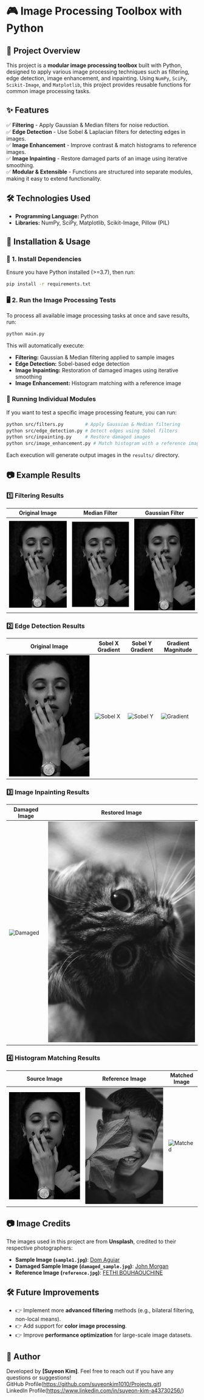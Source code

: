 # 🎮 Image Processing Toolbox with Python

## 📌 Project Overview
This project is a **modular image processing toolbox** built with Python, designed to apply various image processing techniques such as filtering, edge detection, image enhancement, and inpainting. Using `NumPy`, `SciPy`, `Scikit-Image`, and `Matplotlib`, this project provides reusable functions for common image processing tasks.

## ✨ Features
✅ **Filtering** - Apply Gaussian & Median filters for noise reduction.  
✅ **Edge Detection** - Use Sobel & Laplacian filters for detecting edges in images.  
✅ **Image Enhancement** - Improve contrast & match histograms to reference images.  
✅ **Image Inpainting** - Restore damaged parts of an image using iterative smoothing.  
✅ **Modular & Extensible** - Functions are structured into separate modules, making it easy to extend functionality.  

## 🛠 Technologies Used
- **Programming Language:** Python
- **Libraries:** NumPy, SciPy, Matplotlib, Scikit-Image, Pillow (PIL)

## 🚀 Installation & Usage
### 🔧 1. Install Dependencies
Ensure you have Python installed (>=3.7), then run:
```bash
pip install -r requirements.txt
```

### 🖥 2. Run the Image Processing Tests
To process all available image processing tasks at once and save results, run:
```bash
python main.py
```
This will automatically execute:
- **Filtering:** Gaussian & Median filtering applied to sample images
- **Edge Detection:** Sobel-based edge detection
- **Image Inpainting:** Restoration of damaged images using iterative smoothing
- **Image Enhancement:** Histogram matching with a reference image

### 🎯 Running Individual Modules
If you want to test a specific image processing feature, you can run:
```bash
python src/filters.py        # Apply Gaussian & Median filtering
python src/edge_detection.py # Detect edges using Sobel filters
python src/inpainting.py     # Restore damaged images
python src/image_enhancement.py # Match histogram with a reference image
```
Each execution will generate output images in the `results/` directory.

## 📷 Example Results
### **1️⃣ Filtering Results**
| Original Image | Median Filter | Gaussian Filter |
|---------------|--------------|----------------|
| ![Original](samples/sample1.jpg) | ![Median](results/median_filter.png) | ![Gaussian](results/gaussian_filter.png) |

### **2️⃣ Edge Detection Results**
| Original Image | Sobel X Gradient | Sobel Y Gradient | Gradient Magnitude |
|---------------|----------------|----------------|----------------|
| ![Original](samples/sample1.jpg) | ![Sobel X](results/sobel_x.png) | ![Sobel Y](results/sobel_y.png) | ![Gradient](results/gradient_magnitude.png) |

### **3️⃣ Image Inpainting Results**
| Damaged Image | Restored Image |
|--------------|---------------|
| ![Damaged](results/damaged_sample.jpg) | ![Restored](results/restored_output.png) |

### **4️⃣ Histogram Matching Results**
| Source Image | Reference Image | Matched Image |
|-------------|----------------|--------------|
| ![Source](samples/sample1.jpg) | ![Reference](samples/reference.jpg) | ![Matched](results/histogram_matched.png) |

## 📷 Image Credits
The images used in this project are from **Unsplash**, credited to their respective photographers:
- **Sample Image (`sample1.jpg`)**: [Dom Aguiar](https://unsplash.com/ko/@dom_aguiar)
- **Damaged Sample Image (`damaged_sample.jpg`)**: [John Morgan](https://unsplash.com/ko/@iamfrancismorgan)
- **Reference Image (`reference.jpg`)**: [FETHI BOUHAOUCHINE](https://unsplash.com/ko/@titouhwayne)

## 🛠 Future Improvements
- 👉 Implement more **advanced filtering** methods (e.g., bilateral filtering, non-local means).
- 👉 Add support for **color image processing**.
- 👉 Improve **performance optimization** for large-scale image datasets.

## 🐝 Author
Developed by **[Suyeon Kim]**. Feel free to reach out if you have any questions or suggestions!  
GitHub Profile(https://github.com/suyeonkim1010/Projects.git)  
LinkedIn Profile(https://www.linkedin.com/in/suyeon-kim-a43730256/) 